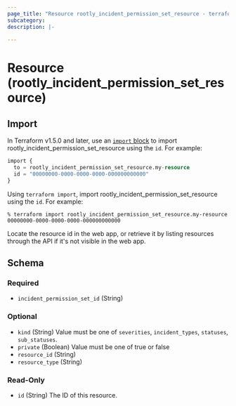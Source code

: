 ```yaml
---
page_title: "Resource rootly_incident_permission_set_resource - terraform-provider-rootly"
subcategory:
description: |-
    
---
```


# Resource (rootly_incident_permission_set_resource)





## Import

In Terraform v1.5.0 and later, use an [`import` block](https://developer.hashicorp.com/terraform/language/import) to import rootly_incident_permission_set_resource using the `id`. For example:

```terraform
import {
  to = rootly_incident_permission_set_resource.my-resource
  id = "00000000-0000-0000-0000-000000000000"
}
```

Using `terraform import`, import rootly_incident_permission_set_resource using the `id`. For example:

```console
% terraform import rootly_incident_permission_set_resource.my-resource 00000000-0000-0000-0000-000000000000
```

Locate the resource id in the web app, or retrieve it by listing resources through the API if it's not visible in the web app.

<!-- schema generated by tfplugindocs -->
## Schema

### Required

- `incident_permission_set_id` (String)

### Optional

- `kind` (String) Value must be one of `severities`, `incident_types`, `statuses`, `sub_statuses`.
- `private` (Boolean) Value must be one of true or false
- `resource_id` (String)
- `resource_type` (String)

### Read-Only

- `id` (String) The ID of this resource.
